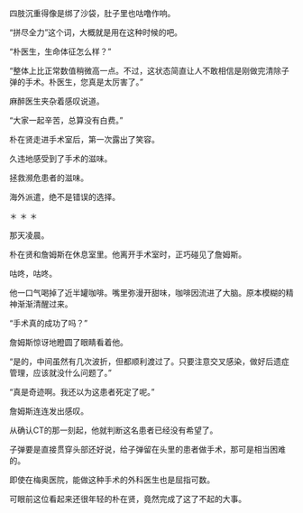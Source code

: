 四肢沉重得像是绑了沙袋，肚子里也咕噜作响。

“拼尽全力”这个词，大概就是用在这种时候的吧。

“朴医生，生命体征怎么样？”

“整体上比正常数值稍微高一点。不过，这状态简直让人不敢相信是刚做完清除子弹的手术。朴医生，您真是太厉害了。”

麻醉医生夹杂着感叹说道。

“大家一起辛苦，总算没有白费。”

朴在贤走进手术室后，第一次露出了笑容。

久违地感受到了手术的滋味。

拯救濒危患者的滋味。

海外派遣，绝不是错误的选择。

＊ ＊ ＊

那天凌晨。

朴在贤和詹姆斯在休息室里。他离开手术室时，正巧碰见了詹姆斯。

咕咚，咕咚。

他一口气喝掉了近半罐咖啡。嘴里弥漫开甜味，咖啡因流进了大脑。原本模糊的精神渐渐清醒过来。

“手术真的成功了吗？”

詹姆斯惊讶地瞪圆了眼睛看着他。

“是的，中间虽然有几次波折，但都顺利渡过了。只要注意交叉感染，做好后遗症管理，应该就没什么问题了。”

“真是奇迹啊。我还以为这患者死定了呢。”

詹姆斯连连发出感叹。

从确认CT的那一刻起，他就判断这名患者已经没有希望了。

子弹要是直接贯穿头部还好说，给子弹留在头里的患者做手术，那可是相当困难的。

即使在梅奥医院，能做这种手术的外科医生也是屈指可数。

可眼前这位看起来还很年轻的朴在贤，竟然完成了这了不起的大事。